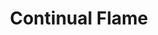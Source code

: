 ---
title: "Continual Flame"
index: "continual-flame"
permalink: /spells/continual-flame/
tags:
  - Spell
  - 2nd Level
  - Evocation
available_for:
  - Cleric
  - Wizard
level: "2nd Level"
school: "Evocation"
range: "Touch"
comp:
  - V
  - S
  - M
material: "ruby dust worth 50 gp, which the spell consumes."
duration: "Until Dispelled"
description: |
  A flame, equivalent in brightness to a torch, springs forth from an object that you touch. The effect looks like a regular flame, but it creates no heat and doesn't use oxygen. A continual flame can be covered or hidden but not smothered or quenched.
excerpt: "A flame, equivalent in brightness to a torch, springs forth from an object that you touch."
source: "Basic Rules"
---